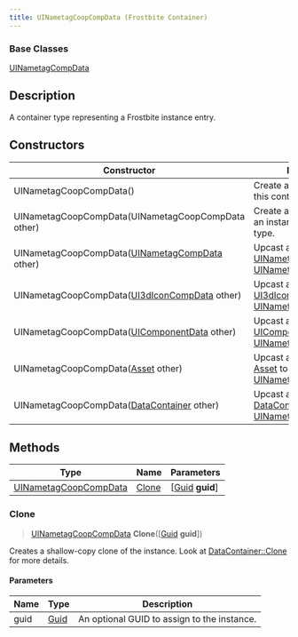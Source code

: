 ```yaml
---
title: UINametagCoopCompData (Frostbite Container)
---
```

### Base Classes

[UINametagCompData](UINametagCompData)

## Description

A container type representing a Frostbite instance entry.

## Constructors

| Constructor                                                                      | Description                                                                                                                       |
| -------------------------------------------------------------------------------- | --------------------------------------------------------------------------------------------------------------------------------- |
| UINametagCoopCompData()                                                          | Create a new instance of this container type.                                                                                     |
| UINametagCoopCompData(UINametagCoopCompData other)                               | Create a reference copy of an instance of the same type.                                                                          |
| UINametagCoopCompData([UINametagCompData](UINametagCompData) other)              | Upcast an instance of type [UINametagCompData](UINametagCompData) to [UINametagCoopCompData](UINametagCoopCompData).              |
| UINametagCoopCompData([UI3dIconCompData](UI3dIconCompData) other)                | Upcast an instance of type [UI3dIconCompData](UI3dIconCompData) to [UINametagCoopCompData](UINametagCoopCompData).                |
| UINametagCoopCompData([UIComponentData](UIComponentData) other)                  | Upcast an instance of type [UIComponentData](UIComponentData) to [UINametagCoopCompData](UINametagCoopCompData).                  |
| UINametagCoopCompData([Asset](Asset) other)                                      | Upcast an instance of type [Asset](Asset) to [UINametagCoopCompData](UINametagCoopCompData).                                      |
| UINametagCoopCompData([DataContainer](/vext/ref/cls/shr/datacontainer) other) | Upcast an instance of type [DataContainer](/vext/ref/cls/shr/datacontainer) to [UINametagCoopCompData](UINametagCoopCompData). |

## Methods

| Type                                           | Name            | Parameters                                     |
| ---------------------------------------------- | --------------- | ---------------------------------------------- |
| [UINametagCoopCompData](UINametagCoopCompData) | [Clone](#clone) | \[[Guid](/vext/ref/cls/shr/guid) **guid**\] |

### Clone

> [UINametagCoopCompData](UINametagCoopCompData) **Clone**(\[[Guid](/vext/ref/cls/shr/guid) **guid**\])

Creates a shallow-copy clone of the instance. Look at [DataContainer::Clone](/vext/ref/cls/shr/datacontainer#clone) for more details.

#### Parameters

| Name | Type         | Description                                 |
| ---- | ------------ | ------------------------------------------- |
| guid | [Guid](Guid) | An optional GUID to assign to the instance. |
